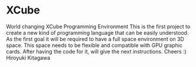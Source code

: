 # XCube
World changing XCube Programming Environment
This is the first project to create a new kind of programming language that can be easily understood. As the first goal it will be required to have a full space environment on 3D space. This space needs to be flexible and compatible with GPU graphic cards.
After having the code for it, will give the next instructions.
Cheers :)
Hiroyuki Kitagawa
